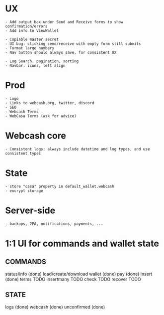 # UX
	- Add output box under Send and Receive forms to show confirmation/errors
	- Add info to ViewWallet

	- Copiable master secret
	- UI bug: clicking send/receive with empty form still submits
	- Format large numbers
	- Nav button should always save, for consistent UX

	- Log Search, pagination, sorting
	- Navbar: icons, left align
# Prod
    - Logo
	- Links to webcash.org, twitter, discord
	- SEO
	- Webcash Terms
	- WebCasa Terms (ask for advice)

# Webcash core
	- Consistent logs: always include datetime and log types, and use consistent types

# State
	- store "casa" property in default_wallet.webcash
	- encrypt storage

# Server-side
	- backups, 2FA, notifications, payments, ...

# 1:1 UI for commands and wallet state

## COMMANDS
status/info (done)
load/create/download wallet (done)
pay (done)
insert (done)
terms TODO
insertmany TODO
check TODO
recover TODO

## STATE
logs (done)
webcash (done)
unconfirmed (done)
